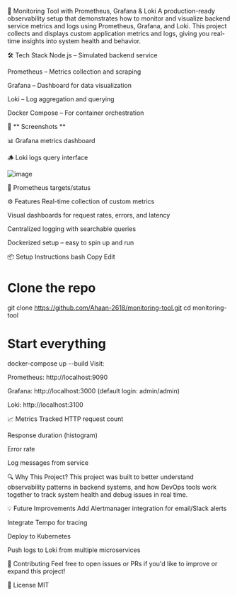 🚀 Monitoring Tool with Prometheus, Grafana & Loki
A production-ready observability setup that demonstrates how to monitor and visualize backend service metrics and logs using Prometheus, Grafana, and Loki. This project collects and displays custom application metrics and logs, giving you real-time insights into system health and behavior.

🛠️ Tech Stack
Node.js – Simulated backend service

Prometheus – Metrics collection and scraping

Grafana – Dashboard for data visualization

Loki – Log aggregation and querying

Docker Compose – For container orchestration

📸 ** Screenshots ** 

📊 Grafana metrics dashboard

🪵 Loki logs query interface

![image](https://github.com/user-attachments/assets/10a3447a-afce-44ed-b370-0c4574bb05e2)


🔧 Prometheus targets/status

⚙️ Features
Real-time collection of custom metrics

Visual dashboards for request rates, errors, and latency

Centralized logging with searchable queries

Dockerized setup – easy to spin up and run

📦 Setup Instructions
bash
Copy
Edit
# Clone the repo
git clone https://github.com/Ahaan-2618/monitoring-tool.git
cd monitoring-tool

# Start everything
docker-compose up --build
Visit:

Prometheus: http://localhost:9090

Grafana: http://localhost:3000 (default login: admin/admin)

Loki: http://localhost:3100

📈 Metrics Tracked
HTTP request count

Response duration (histogram)

Error rate

Log messages from service

🔍 Why This Project?
This project was built to better understand observability patterns in backend systems, and how DevOps tools work together to track system health and debug issues in real time.

💡 Future Improvements
Add Alertmanager integration for email/Slack alerts

Integrate Tempo for tracing

Deploy to Kubernetes

Push logs to Loki from multiple microservices

🤝 Contributing
Feel free to open issues or PRs if you'd like to improve or expand this project!

📄 License
MIT
